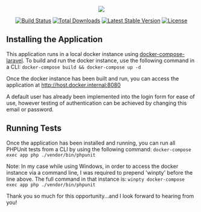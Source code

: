 <p align="center"><img src="https://laravel.com/assets/img/components/logo-laravel.svg"></p>

<p align="center">
<a href="https://travis-ci.org/laravel/framework"><img src="https://travis-ci.org/laravel/framework.svg" alt="Build Status"></a>
<a href="https://packagist.org/packages/laravel/framework"><img src="https://poser.pugx.org/laravel/framework/d/total.svg" alt="Total Downloads"></a>
<a href="https://packagist.org/packages/laravel/framework"><img src="https://poser.pugx.org/laravel/framework/v/stable.svg" alt="Latest Stable Version"></a>
<a href="https://packagist.org/packages/laravel/framework"><img src="https://poser.pugx.org/laravel/framework/license.svg" alt="License"></a>
</p>

## Installing the Application

This application runs in a local docker instance using [docker-compose-laravel](https://github.com/aschmelyun/docker-compose-laravel). To build and run the docker instance, use the following command in a CLI:
```docker-compose build && docker-compose up -d```

Once the docker instance has been built and run, you can access the application at http://host.docker.internal:8080

A default user has already been implemented into the login form for ease of use, however testing of authentication can be achieved by changing this email or password.

## Running Tests

Once the application has been installed and running, you can run all PHPUnit tests from a CLI by using the following command:
```docker-compose exec app php ./vendor/bin/phpunit```

Note: In my case while using Windows, in order to access the docker instance via a command line, I was required to prepend 'winpty' before the line above. The full command in that instance is:
```winpty docker-compose exec app php ./vendor/bin/phpunit```

Thank you so much for this opportunity...and I look forward to hearing from you!

